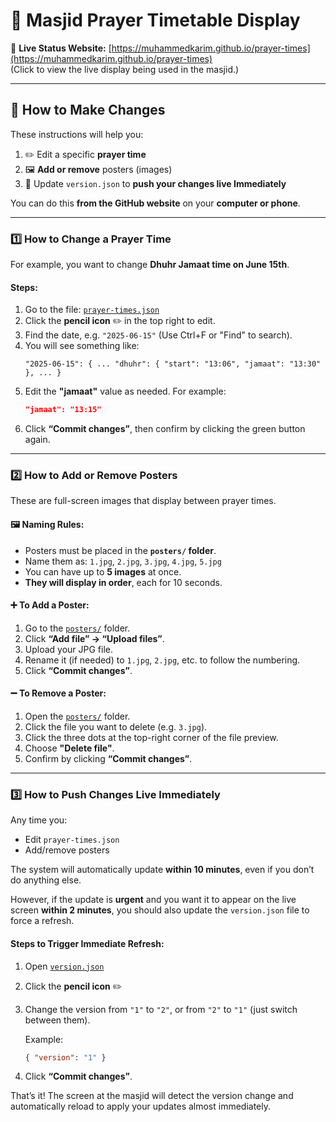 # 📿 Masjid Prayer Timetable Display

🔴 **Live Status Website:** [https://muhammedkarim.github.io/prayer-times](https://muhammedkarim.github.io/prayer-times)  
(Click to view the live display being used in the masjid.)

---

## 🙏 How to Make Changes

These instructions will help you:
1. ✏️ Edit a specific **prayer time**
2. 🖼️ **Add or remove** posters (images)
3. 🔄 Update `version.json` to **push your changes live Immediately**

You can do this **from the GitHub website** on your **computer or phone**.

---

### 1️⃣ How to Change a Prayer Time

For example, you want to change **Dhuhr Jamaat time on June 15th**.

#### Steps:
1. Go to the file: [`prayer-times.json`](./prayer-times.json)
2. Click the **pencil icon** ✏️ in the top right to edit.
3. Find the date, e.g. `"2025-06-15"` (Use Ctrl+F or "Find" to search).
4. You will see something like:
   ```jsonc
   "2025-06-15": { ... "dhuhr": { "start": "13:06", "jamaat": "13:30" }, ... }
   ```
5. Edit the **"jamaat"** value as needed. For example:
   ```json
   "jamaat": "13:15"
   ```
6. Click **“Commit changes”**, then confirm by clicking the green button again.

---

### 2️⃣ How to Add or Remove Posters

These are full-screen images that display between prayer times.

#### 🖼️ Naming Rules:
- Posters must be placed in the **`posters/` folder**.
- Name them as: `1.jpg`, `2.jpg`, `3.jpg`, `4.jpg`, `5.jpg`
- You can have up to **5 images** at once.
- **They will display in order**, each for 10 seconds.

#### ➕ To Add a Poster:
1. Go to the [`posters/`](./posters) folder.
2. Click **“Add file” → “Upload files”**.
3. Upload your JPG file.
4. Rename it (if needed) to `1.jpg`, `2.jpg`, etc. to follow the numbering.
5. Click **“Commit changes”**.

#### ➖ To Remove a Poster:
1. Open the [`posters/`](./posters) folder.
2. Click the file you want to delete (e.g. `3.jpg`).
3. Click the three dots at the top-right corner of the file preview.
4. Choose **"Delete file"**.
5. Confirm by clicking **“Commit changes”**.

---

### 3️⃣ How to Push Changes Live Immediately

Any time you:
- Edit `prayer-times.json`
- Add/remove posters

The system will automatically update **within 10 minutes**, even if you don’t do anything else.

However, if the update is **urgent** and you want it to appear on the live screen **within 2 minutes**, you should also update the `version.json` file to force a refresh.

#### Steps to Trigger Immediate Refresh:
1. Open [`version.json`](./version.json)
2. Click the **pencil icon** ✏️
3. Change the version from `"1"` to `"2"`, or from `"2"` to `"1"` (just switch between them).
   
   Example:
   ```json
   { "version": "1" }
   ```
4. Click **“Commit changes”**.

That’s it! The screen at the masjid will detect the version change and automatically reload to apply your updates almost immediately.

